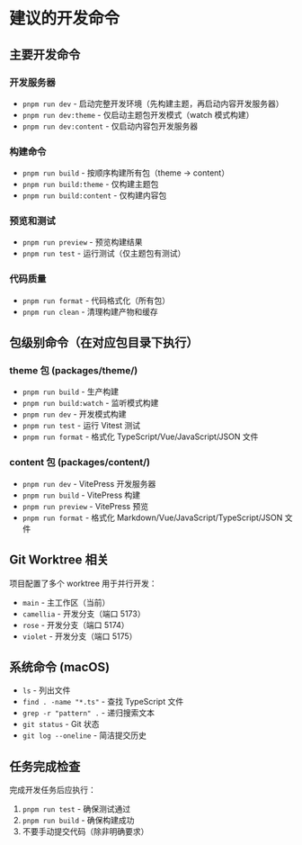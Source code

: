 # 建议的开发命令

## 主要开发命令

### 开发服务器

- `pnpm run dev` - 启动完整开发环境（先构建主题，再启动内容开发服务器）
- `pnpm run dev:theme` - 仅启动主题包开发模式（watch 模式构建）
- `pnpm run dev:content` - 仅启动内容包开发服务器

### 构建命令

- `pnpm run build` - 按顺序构建所有包（theme → content）
- `pnpm run build:theme` - 仅构建主题包
- `pnpm run build:content` - 仅构建内容包

### 预览和测试

- `pnpm run preview` - 预览构建结果
- `pnpm run test` - 运行测试（仅主题包有测试）

### 代码质量

- `pnpm run format` - 代码格式化（所有包）
- `pnpm run clean` - 清理构建产物和缓存

## 包级别命令（在对应包目录下执行）

### theme 包 (packages/theme/)

- `pnpm run build` - 生产构建
- `pnpm run build:watch` - 监听模式构建
- `pnpm run dev` - 开发模式构建
- `pnpm run test` - 运行 Vitest 测试
- `pnpm run format` - 格式化 TypeScript/Vue/JavaScript/JSON 文件

### content 包 (packages/content/)

- `pnpm run dev` - VitePress 开发服务器
- `pnpm run build` - VitePress 构建
- `pnpm run preview` - VitePress 预览
- `pnpm run format` - 格式化 Markdown/Vue/JavaScript/TypeScript/JSON 文件

## Git Worktree 相关

项目配置了多个 worktree 用于并行开发：

- `main` - 主工作区（当前）
- `camellia` - 开发分支（端口 5173）
- `rose` - 开发分支（端口 5174）
- `violet` - 开发分支（端口 5175）

## 系统命令 (macOS)

- `ls` - 列出文件
- `find . -name "*.ts"` - 查找 TypeScript 文件
- `grep -r "pattern" .` - 递归搜索文本
- `git status` - Git 状态
- `git log --oneline` - 简洁提交历史

## 任务完成检查

完成开发任务后应执行：

1. `pnpm run test` - 确保测试通过
2. `pnpm run build` - 确保构建成功
3. 不要手动提交代码（除非明确要求）

